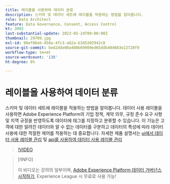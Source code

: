 ```yaml
---
title: 레이블을 사용하여 데이터 분류
description: 스키마 및 데이터 세트에 레이블을 적용하는 방법을 알아봅니다.
role: Data Architect
feature: Data Governance, Consent, Access Control
kt: 3992
last-substantial-update: 2023-05-24T00:00:00Z
thumbnail: 29709.jpg
exl-id: 96ef86eb-458a-4fc3-a62a-b3d5202942c8
source-git-commit: bed2dde00a408b69909ed65ddb40d683e22720f9
workflow-type: tm+mt
source-wordcount: '138'
ht-degree: 8%

---
```


# 레이블을 사용하여 데이터 분류

스키마 및 데이터 세트에 레이블을 적용하는 방법을 알아봅니다. 데이터 사용 레이블을 사용하면 Adobe Experience Platform의 기업 정책, 계약 의무, 규정 준수 요구 사항 및 지역 규정을 반영하도록 데이터에 태그를 지정하고 분류할 수 있습니다. 이 기능은 고객에 대한 알려진 데이터와 알 수 없는 데이터를 구분하고 데이터의 특성에 따라 데이터 사용에 대한 적절한 제어를 적용하는 데 중요합니다. 자세한 제품 설명서는 [ui에서 데이터 사용 레이블 관리](https://experienceleague.adobe.com/docs/experience-platform/data-governance/labels/user-guide.html?lang=ko) 및 [api를 사용하여 데이터 사용 레이블 관리](https://experienceleague.adobe.com/docs/experience-platform/data-governance/labels/dataset-api.html)

>[!VIDEO](https://video.tv.adobe.com/v/29709?learn=on)

>[!INFO]
>
> 이 비디오는 강의의 일부이며, [Adobe Experience Platform 데이터 거버넌스 시작하기](https://experienceleague.adobe.com/?recommended=ExperiencePlatform-D-1-2021.1.dgov.gs), Experience League 시 무료로 사용 가능!
